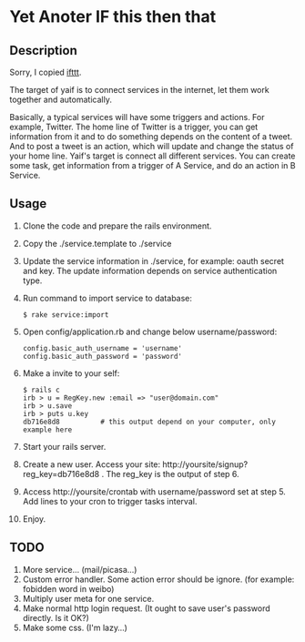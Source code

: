 Yet Anoter IF this then that
============================

Description
-----------

Sorry, I copied [ifttt](http://www.ifttt.com).

The target of yaif is to connect services in the internet, let them work together and automatically.

Basically, a typical services will have some triggers and actions. For example, Twitter. The home line of Twitter is a trigger, you can get information from it and to do something depends on the content of a tweet. And to post a tweet is an action, which will update and change the status of your home line. Yaif's target is connect all different services. You can create some task, get information from a trigger of A Service, and do an action in B Service.

Usage
-----

1.  Clone the code and prepare the rails environment.
2.  Copy the ./service.template to ./service
3.  Update the service information in ./service, for example: oauth secret and key. The update information depends on service authentication type.
4.  Run command to import service to database:

        $ rake service:import

5.  Open config/application.rb and change below username/password:

        config.basic_auth_username = 'username'
        config.basic_auth_password = 'password'

6.  Make a invite to your self:

        $ rails c
        irb > u = RegKey.new :email => "user@domain.com"
        irb > u.save
        irb > puts u.key
        db716e8d8          # this output depend on your computer, only example here

7.  Start your rails server.
8.  Create a new user. Access your site: http://yoursite/signup?reg\_key=db716e8d8 . The reg\_key is the output of step 6.
9.  Access http://yoursite/crontab with username/password set at step 5. Add lines to your cron to trigger tasks interval.
10.  Enjoy.

TODO
----

1. More service... (mail/picasa...)
2. Custom error handler. Some action error should be ignore. (for example: fobidden word in weibo)
3. Multiply user meta for one service.
4. Make normal http login request. (It ought to save user's password directly. Is it OK?)
5. Make some css. (I'm lazy…)
